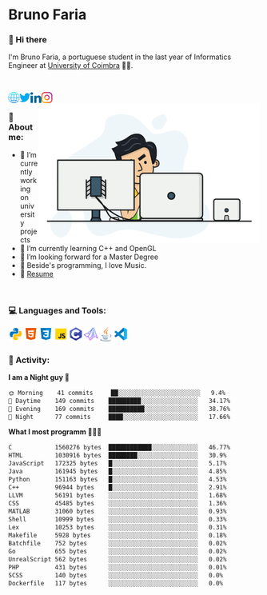 # Bruno Faria

### 👋 Hi there

I'm Bruno Faria, a portuguese student in the last year of Informatics Engineer at [University of Coimbra](uc.pt/en) 👨‍🎓.

<br/>

[<img align="left" width="22px" alt="Website" src="https://github.com/brunofaria1322/brunofaria1322/blob/master/assets/social/global.svg"/>][website]
[<img align="left" width="22px" alt="Twitter" src="https://github.com/brunofaria1322/brunofaria1322/blob/master/assets/social/twitter.svg"/>][twitter]
[<img align="left" width="22px" alt="LinkedIn" src="https://github.com/brunofaria1322/brunofaria1322/blob/master/assets/social/linkedin.svg"/>][linkedin]
[<img align="left" width="22px" alt="Instagram" src="https://github.com/brunofaria1322/brunofaria1322/blob/master/assets/social/instagram.svg"/>][instagram]

<img align="right" height = "280" alt="GIF" src="https://github.com/brunofaria1322/brunofaria1322/blob/master/assets/animation.gif"/>

<br />

### 📕 About me:

- 🔭 I’m currently working on university projects
- 🌱 I’m currently learning C++ and OpenGL
- 💼 I’m looking forward for a Master Degree
- 💙 Beside's programming, I love Music.
- 📝 [Resume](https://en.wikipedia.org/wiki/HTTP_404)


<br />

### 💻 Languages and Tools:

<img align="left" width="30px" alt= "Python" src="https://github.com/brunofaria1322/brunofaria1322/blob/master/assets/skills/python.svg"/>
<img align="left" width="30px" alt= "Html5" src="https://github.com/brunofaria1322/brunofaria1322/blob/master/assets/skills/html5.svg"/>
<img align="left" width="30px" alt= "Css3" src="https://github.com/brunofaria1322/brunofaria1322/blob/master/assets/skills/css3.svg"/>
<img align="left" width="30px" alt= "JavaScript" src="https://github.com/brunofaria1322/brunofaria1322/blob/master/assets/skills/javascript.svg"/>
<img align="left" width="30px" alt= "C" src="https://github.com/brunofaria1322/brunofaria1322/blob/master/assets/skills/c.svg"/>
<img align="left" width="30px" alt= "Matlab" src="https://github.com/brunofaria1322/brunofaria1322/blob/master/assets/skills/matlab.svg"/>
<img align="left" width="30px" alt= "Java" src="https://github.com/brunofaria1322/brunofaria1322/blob/master/assets/skills/java.svg"/>
<img align="left" width="30px" alt= "Visual Studio Code" src="https://github.com/brunofaria1322/brunofaria1322/blob/master/assets/skills/vscode.svg"/>

<br />
<br />

### 🚩 Activity:

<!--START_SECTION:stats-->
**I am a Night guy 🌙** 

```text
🌞 Morning    41 commits     ██░░░░░░░░░░░░░░░░░░░░░░░	9.4% 
🌆 Daytime    149 commits    █████████░░░░░░░░░░░░░░░░	34.17% 
🌃 Evening    169 commits    ██████████░░░░░░░░░░░░░░░	38.76% 
🌙 Night      77 commits     ████░░░░░░░░░░░░░░░░░░░░░	17.66%

```
**What I most programm 👨🏽‍💻** 

```text
C            1560276 bytes  ████████████░░░░░░░░░░░░░	46.77% 
HTML         1030916 bytes  ████████░░░░░░░░░░░░░░░░░	30.9% 
JavaScript   172325 bytes   █░░░░░░░░░░░░░░░░░░░░░░░░	5.17% 
Java         161945 bytes   █░░░░░░░░░░░░░░░░░░░░░░░░	4.85% 
Python       151163 bytes   █░░░░░░░░░░░░░░░░░░░░░░░░	4.53% 
C++          96944 bytes    █░░░░░░░░░░░░░░░░░░░░░░░░	2.91% 
LLVM         56191 bytes    ░░░░░░░░░░░░░░░░░░░░░░░░░	1.68% 
CSS          45485 bytes    ░░░░░░░░░░░░░░░░░░░░░░░░░	1.36% 
MATLAB       31060 bytes    ░░░░░░░░░░░░░░░░░░░░░░░░░	0.93% 
Shell        10999 bytes    ░░░░░░░░░░░░░░░░░░░░░░░░░	0.33% 
Lex          10253 bytes    ░░░░░░░░░░░░░░░░░░░░░░░░░	0.31% 
Makefile     5928 bytes     ░░░░░░░░░░░░░░░░░░░░░░░░░	0.18% 
Batchfile    752 bytes      ░░░░░░░░░░░░░░░░░░░░░░░░░	0.02% 
Go           655 bytes      ░░░░░░░░░░░░░░░░░░░░░░░░░	0.02% 
UnrealScript 562 bytes      ░░░░░░░░░░░░░░░░░░░░░░░░░	0.02% 
PHP          431 bytes      ░░░░░░░░░░░░░░░░░░░░░░░░░	0.01% 
SCSS         140 bytes      ░░░░░░░░░░░░░░░░░░░░░░░░░	0.0% 
Dockerfile   117 bytes      ░░░░░░░░░░░░░░░░░░░░░░░░░	0.0%
```


<!--END_SECTION:stats-->


[website]: https://brunofaria1322.github.io
[twitter]: https://twitter.com/brunofaria_1322
[instagram]: https://instagram.com/brunofaria_1322
[linkedin]: https://linkedin.com/in/bruno-faria
